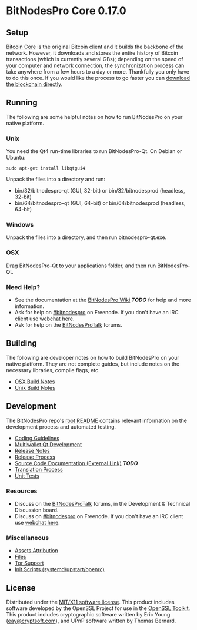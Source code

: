 BitNodesPro Core 0.17.0
=====================

Setup
---------------------
[Bitcoin Core](http://bitcoin.org/en/download) is the original Bitcoin client and it builds the backbone of the network. However, it downloads and stores the entire history of Bitcoin transactions (which is currently several GBs); depending on the speed of your computer and network connection, the synchronization process can take anywhere from a few hours to a day or more. Thankfully you only have to do this once. If you would like the process to go faster you can [download the blockchain directly](bootstrap.md).

Running
---------------------
The following are some helpful notes on how to run BitNodesPro on your native platform.

### Unix

You need the Qt4 run-time libraries to run BitNodesPro-Qt. On Debian or Ubuntu:

	sudo apt-get install libqtgui4

Unpack the files into a directory and run:

- bin/32/bitnodespro-qt (GUI, 32-bit) or bin/32/bitnodesprod (headless, 32-bit)
- bin/64/bitnodespro-qt (GUI, 64-bit) or bin/64/bitnodesprod (headless, 64-bit)



### Windows

Unpack the files into a directory, and then run bitnodespro-qt.exe.

### OSX

Drag BitNodesPro-Qt to your applications folder, and then run BitNodesPro-Qt.

### Need Help?

* See the documentation at the [BitNodesPro Wiki](https://en.bitcoin.it/wiki/Main_Page) ***TODO***
for help and more information.
* Ask for help on [#bitnodespro](http://webchat.freenode.net?channels=bitnodespro) on Freenode. If you don't have an IRC client use [webchat here](http://webchat.freenode.net?channels=bitnodespro).
* Ask for help on the [BitNodesProTalk](https://bitnodesprotalk.org/) forums.

Building
---------------------
The following are developer notes on how to build BitNodesPro on your native platform. They are not complete guides, but include notes on the necessary libraries, compile flags, etc.

- [OSX Build Notes](build-osx.md)
- [Unix Build Notes](build-unix.md)

Development
---------------------
The BitNodesPro repo's [root README](https://github.com/bitnodespro/bitnodespro/blob/master/README.md) contains relevant information on the development process and automated testing.

- [Coding Guidelines](coding.md)
- [Multiwallet Qt Development](multiwallet-qt.md)
- [Release Notes](release-notes.md)
- [Release Process](release-process.md)
- [Source Code Documentation (External Link)](https://dev.visucore.com/bitcoin/doxygen/) ***TODO***
- [Translation Process](translation_process.md)
- [Unit Tests](unit-tests.md)

### Resources
* Discuss on the [BitNodesProTalk](https://bitnodesprotalk.org/) forums, in the Development & Technical Discussion board.
* Discuss on [#bitnodespro](http://webchat.freenode.net/?channels=bitnodespro) on Freenode. If you don't have an IRC client use [webchat here](http://webchat.freenode.net/?channels=bitnodespro).

### Miscellaneous
- [Assets Attribution](assets-attribution.md)
- [Files](files.md)
- [Tor Support](tor.md)
- [Init Scripts (systemd/upstart/openrc)](init.md)

License
---------------------
Distributed under the [MIT/X11 software license](http://www.opensource.org/licenses/mit-license.php).
This product includes software developed by the OpenSSL Project for use in the [OpenSSL Toolkit](https://www.openssl.org/). This product includes
cryptographic software written by Eric Young ([eay@cryptsoft.com](mailto:eay@cryptsoft.com)), and UPnP software written by Thomas Bernard.
